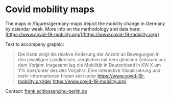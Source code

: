 # Covid mobility maps

The maps in /figures/germany-maps depict the mobility change in Germany by calendar week. More info on the methodology and data here: [https://www.covid-19-mobility.org/](https://www.covid-19-mobility.org/)

Text to accompany graphic:

> Die Karte zeigt die relative Änderung der Anzahl an Bewegungen in den jeweiligen Landkreisen, verglichen mit dem gleichen Zeitraum aus dem Vorjahr. Insgesamt lag die Mobilität in Deutschland in KW X um Y% über/unter des des Vorjahrs. Eine interaktive Visualisierung und mehr Informationen finden sich unter https://www.covid-19-mobility.org/de/ <https://www.covid-19-mobility.org/>

Contact: frank.schlosser@hu-berlin.de
